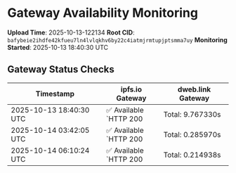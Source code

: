 # Gateway Availability Monitoring

**Upload Time**: 2025-10-13-122134
**Root CID**: `bafybeie2ihdfe42kfueu7ln4lvlqkhv6by22c4iatmjrmtupjptsmma7uy`
**Monitoring Started**: 2025-10-13 18:40:30 UTC

## Gateway Status Checks

| Timestamp | ipfs.io Gateway | dweb.link Gateway |
|-----------|-----------------|-------------------|
| 2025-10-13 18:40:30 UTC | ✅ Available<br>`HTTP 200 | Total: 9.767330s | DNS: 0.166412s | Connect: 0.184046s | Transfer: 9.766876s | Size: 50098 bytes` | ✅ Available<br>`HTTP 200 | Total: 2.077412s | DNS: 0.076485s | Connect: 0.094709s | Transfer: 2.076703s | Size: 50098 bytes` |
| 2025-10-14 03:42:05 UTC | ✅ Available<br>`HTTP 200 | Total: 0.285970s | DNS: 0.174854s | Connect: 0.192463s | Transfer: 0.285139s | Size: 50098 bytes` | ✅ Available<br>`HTTP 200 | Total: 0.179215s | DNS: 0.075984s | Connect: 0.093348s | Transfer: 0.178400s | Size: 50098 bytes` |
| 2025-10-14 06:10:24 UTC | ✅ Available<br>`HTTP 200 | Total: 0.214938s | DNS: 0.136586s | Connect: 0.145417s | Transfer: 0.214591s | Size: 50098 bytes` | ✅ Available<br>`HTTP 200 | Total: 2.900065s | DNS: 0.060684s | Connect: 0.069390s | Transfer: 2.898681s | Size: 50098 bytes` |
